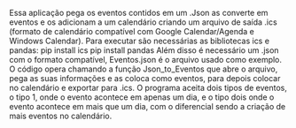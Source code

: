 Essa aplicação pega os eventos contidos em um .Json as converte em eventos e os adicionam a um calendário criando um arquivo de saída .ics (formato de calendário compatível com Google Calendar/Agenda e Windows Calendar).
Para executar são necessárias as bibliotecas ics e pandas:
pip install ics
pip install pandas
Além disso é necessário um .json com o formato compatível, Eventos.json é o arquivo usado como exemplo.
O código opera chamando a função Json_to_Eventos que abre o arquivo, pega as suas informações e as coloca como eventos, para depois colocar no calendário e exportar para .ics.
O programa aceita dois tipos de eventos, o tipo 1, onde o evento acontece em apenas um dia, e o tipo dois onde o evento acontece em mais que um dia, com o diferencial sendo a criação de mais eventos no calendário.

